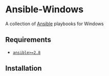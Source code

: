 # Ansible-Windows

A collection of [Ansible](https://www.ansible.com/) playbooks for Windows

## Requirements

* [`ansible>=2.8`](https://www.archlinux.org/packages/community/any/ansible/)

## Installation

